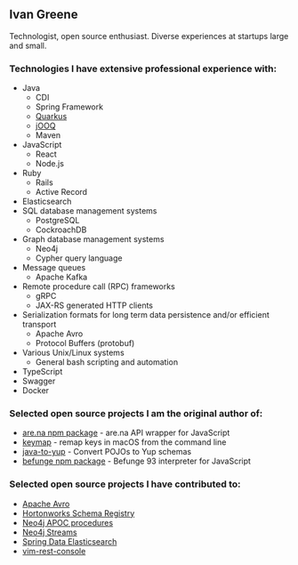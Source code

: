 ## Ivan Greene

Technologist, open source enthusiast. Diverse experiences at startups large and small.

### Technologies I have extensive professional experience with:

- Java
  - CDI
  - Spring Framework
  - [Quarkus](https://quarkus.io/)
  - [jOOQ](https://www.jooq.org/)
  - Maven
- JavaScript
  - React
  - Node.js
- Ruby
  - Rails
  - Active Record
- Elasticsearch
- SQL database management systems
  - PostgreSQL
  - CockroachDB
- Graph database management systems
  - Neo4j
  - Cypher query language
- Message queues
  - Apache Kafka
- Remote procedure call (RPC) frameworks
  - gRPC
  - JAX-RS generated HTTP clients
- Serialization formats for long term data persistence and/or efficient transport
  - Apache Avro
  - Protocol Buffers (protobuf)
- Various Unix/Linux systems
  - General bash scripting and automation
- TypeScript
- Swagger
- Docker

### Selected open source projects I am the original author of:

- [are.na npm package](https://github.com/ivangreene/arena-js) - are.na API wrapper for JavaScript
- [keymap](https://github.com/ivangreene/keymap) - remap keys in macOS from the command line
- [java-to-yup](https://github.com/ivangreene/java-to-yup) - Convert POJOs to Yup schemas
- [befunge npm package](https://github.com/ivangreene/befunge) - Befunge 93 interpreter for JavaScript

### Selected open source projects I have contributed to:

- [Apache Avro](https://github.com/apache/avro)
- [Hortonworks Schema Registry](https://github.com/hortonworks/registry)
- [Neo4j APOC procedures](https://github.com/neo4j-contrib/neo4j-apoc-procedures)
- [Neo4j Streams](https://github.com/neo4j-contrib/neo4j-streams)
- [Spring Data Elasticsearch](https://github.com/spring-projects/spring-data-elasticsearch)
- [vim-rest-console](https://github.com/diepm/vim-rest-console)
